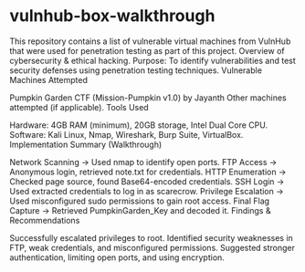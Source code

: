 # vulnhub-box-walkthrough
This repository contains a list of vulnerable virtual machines from VulnHub that were used for penetration testing as part of this project.
Overview of cybersecurity & ethical hacking.
Purpose: To identify vulnerabilities and test security defenses using penetration testing techniques.
Vulnerable Machines Attempted

Pumpkin Garden CTF (Mission-Pumpkin v1.0) by Jayanth
Other machines attempted (if applicable).
Tools Used

Hardware: 4GB RAM (minimum), 20GB storage, Intel Dual Core CPU.
Software: Kali Linux, Nmap, Wireshark, Burp Suite, VirtualBox.
Implementation Summary (Walkthrough)

Network Scanning → Used nmap to identify open ports.
FTP Access → Anonymous login, retrieved note.txt for credentials.
HTTP Enumeration → Checked page source, found Base64-encoded credentials.
SSH Login → Used extracted credentials to log in as scarecrow.
Privilege Escalation → Used misconfigured sudo permissions to gain root access.
Final Flag Capture → Retrieved PumpkinGarden_Key and decoded it.
Findings & Recommendations

Successfully escalated privileges to root.
Identified security weaknesses in FTP, weak credentials, and misconfigured permissions.
Suggested stronger authentication, limiting open ports, and using encryption.
